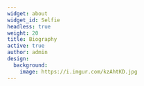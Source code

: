 ```yaml
---
widget: about
widget_id: Selfie
headless: true
weight: 20
title: Biography
active: true
author: admin
design:
  background:
    image: https://i.imgur.com/kzAhtKD.jpg
---
```

